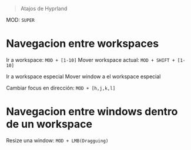 > Atajos de Hyprland

MOD: `SUPER`

# Navegacion entre workspaces

Ir a workspace: `MOD + [1-10]`
Mover workspace actual: `MOD + SHIFT + [1-10]`

Ir a workspace especial
Mover window a el workspace especial

Cambiar focus en dirección: `MOD + [h,j,k,l]`

# Navegacion entre windows dentro de un workspace

Resize una window: `MOD + LMB(Dragguing)`
